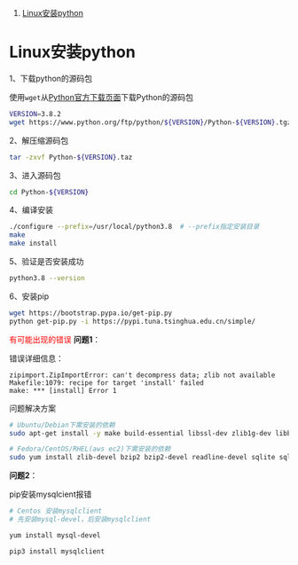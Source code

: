 <!-- TOC -->

1. [Linux安装python](#linux安装python)

<!-- /TOC -->

# Linux安装python
1、下载python的源码包

使用`wget`从[Python官方下载页面](https://www.python.org/downloads/source/ )下载Python的源码包

```bash
VERSION=3.8.2
wget https://www.python.org/ftp/python/${VERSION}/Python-${VERSION}.tgz
```

2、解压缩源码包

```bash
tar -zxvf Python-${VERSION}.taz
```

3、进入源码包

```bash
cd Python-${VERSION}
```

4、编译安装

```bash
./configure --prefix=/usr/local/python3.8  # --prefix指定安装目录
make
make install
```

5、验证是否安装成功
```bash
python3.8 --version
```
6、安装pip

```bash
wget https://bootstrap.pypa.io/get-pip.py
python get-pip.py -i https://pypi.tuna.tsinghua.edu.cn/simple/
```

<font color='red'>有可能出现的错误</font>
**问题1**：

错误详细信息：
```text
zipimport.ZipImportError: can't decompress data; zlib not available
Makefile:1079: recipe for target 'install' failed
make: *** [install] Error 1
```
问题解决方案
```bash
# Ubuntu/Debian下需安装的依赖
sudo apt-get install -y make build-essential libssl-dev zlib1g-dev libbz2-dev libreadline-dev libsqlite3-dev wget curl llvm libncurses5-dev libncursesw5-dev xz-utils tk-dev libffi-dev liblzma-dev python-openssl

# Fedora/CentOS/RHEL(aws ec2)下需安装的依赖
sudo yum install zlib-devel bzip2 bzip2-devel readline-devel sqlite sqlite-devel openssl-devel xz xz-devel libffi-devel
```

**问题2**：

pip安装mysqlcient报错

```bash
# Centos 安装mysqlclient
# 先安装mysql-devel，后安装mysqlclient

yum install mysql-devel

pip3 install mysqlclient
```